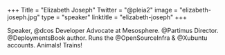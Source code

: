 +++
Title = "Elizabeth Joseph"
Twitter = "@pleia2"
image = "elizabeth-joseph.jpg"
type = "speaker"
linktitle = "elizabeth-joseph"
+++

Speaker, @dcos Developer Advocate at Mesosphere. @Partimus Director. @DeploymentsBook author. Runs the @OpenSourceInfra & @Xubuntu accounts. Animals! Trains!
